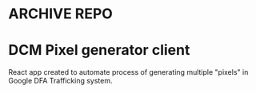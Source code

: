# ARCHIVE REPO

# DCM Pixel generator client
React app created to automate process of generating multiple "pixels" in Google DFA Trafficking system.
